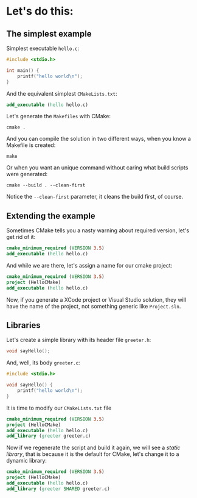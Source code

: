 # Let's do this:

## The simplest example

Simplest executable `hello.c`:

```c
#include <stdio.h>

int main() {
    printf("hello world\n");
}
```

And the equivalent simplest `CMakeLists.txt`:

```cmake
add_executable (hello hello.c)
```

Let's generate the `Makefiles` with CMake:
    
    cmake .

And you can compile the solution in two different ways, when you know a Makefile is created:

    make

Or when you want an unique command without caring what build scripts were generated:

    cmake --build . --clean-first

Notice the `--clean-first` parameter, it cleans the build first, of course.

## Extending the example

Sometimes CMake tells you a nasty warning about required version, let's get rid of it:

```cmake
cmake_minimum_required (VERSION 3.5)
add_executable (hello hello.c)
```

And while we are there, let's assign a name for our cmake project:

```cmake
cmake_minimum_required (VERSION 3.5)
project (HelloCMake)
add_executable (hello hello.c)
```

Now, if you generate a XCode project or Visual Studio solution, they will have the name of the project, not something generic like `Project.sln`.

## Libraries

Let's create a simple library with its header file `greeter.h`:

```c
void sayHello();
```

And, well, its body `greeter.c`:

```c
#include <stdio.h>

void sayHello() {
    printf("hello world\n");
}
```

It is time to modify our `CMakeLists.txt` file

```cmake
cmake_minimum_required (VERSION 3.5)
project (HelloCMake)
add_executable (hello hello.c)
add_library (greeter greeter.c)
```

Now if we regenerate the script and build it again, we will see a _static library_, that is because it is the default for CMake, let's change it to a dynamic library:

```cmake
cmake_minimum_required (VERSION 3.5)
project (HelloCMake)
add_executable (hello hello.c)
add_library (greeter SHARED greeter.c)
```
